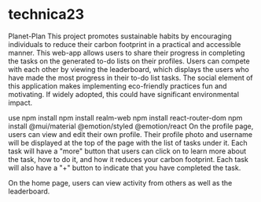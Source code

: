 # technica23
Planet-Plan
This project promotes sustainable habits by encouraging individuals to reduce their carbon footprint in a practical and accessible manner. This web-app allows users to share their progress in completing the tasks on the generated to-do lists on their profiles. Users can compete with each other by viewing the leaderboard, which displays the users who have made the most progress in their to-do list tasks. The social element of this application makes implementing eco-friendly practices fun and motivating. If widely adopted, this could have significant environmental impact. 

use npm install
npm install realm-web
npm install react-router-dom
npm install @mui/material @emotion/styled @emotion/react
On the profile page, users can view and edit their own profile. Their profile photo and username will be displayed at the top of the page with the list of tasks under it. Each task will have a "more" button that users can click on to learn more about the task, how to do it, and how it reduces your carbon footprint. Each task will also have a "+" button to indicate that you have completed the task. 

On the home page, users can view activity from others as well as the leaderboard.

